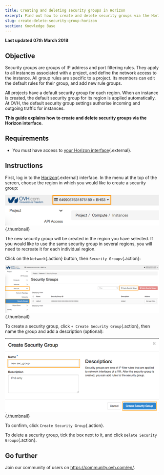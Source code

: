 ```yaml
---
title: Creating and deleting security groups in Horizon
excerpt: Find out how to create and delete security groups via the Horizon interface
slug: create-delete-security-group-horizon
section: Knowledge Base
---
```


**Last updated 07th March 2018**


## Objective

Security groups are groups of IP address and port filtering rules. They apply to all instances associated with a project, and define the network access to the instance. All group rules are specific to a project. Its members can edit the default rules for their group, and add new rule groups.

All projects have a default security group for each region. When an instance is created, the default security group for its region is applied automatically. At OVH, the default security group settings authorise incoming and outgoing traffic for instances.

**This guide explains how to create and delete security groups via the Horizon interface.**

## Requirements

- You must have access to [your Horizon interface](https://docs.ovh.com/gb/en/public-cloud/configure_user_access_to_horizon/){.external}.


## Instructions

First, log in to the [Horizon](https://horizon.cloud.ovh.net/){.external} interface. In the menu at the top of the screen, choose the region in which you would like to create a security group:

![Choose region](images/1_H_sec_groups_region_choosing.png){.thumbnail}

The new security group will be created in the region you have selected. If you would like to use the same security group in several regions, you will need to recreate it for each individual region.

Click on the `Network`{.action} button, then `Security Groups`{.action}:

![Security groups](images/2_H_crete_sec_group.png){.thumbnail}

To create a security group, click `+ Create Security Group`{.action}, then name the group and add a description (optional):

![Creating security groups](images/3_H_new_sec_gr_name.png){.thumbnail}

To confirm, click `Create Security Group`{.action}.

To delete a security group, tick the box next to it, and click `Delete Security Groups`{.action}.


## Go further

Join our community of users on <https://community.ovh.com/en/>.